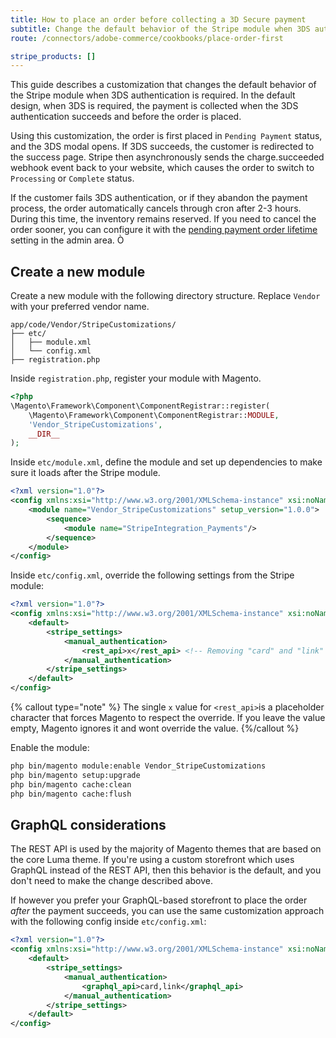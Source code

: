 ```yaml
---
title: How to place an order before collecting a 3D Secure payment
subtitle: Change the default behavior of the Stripe module when 3DS authentication is required.
route: /connectors/adobe-commerce/cookbooks/place-order-first

stripe_products: []
---
```




This guide describes a customization that changes the default behavior of the Stripe module when 3DS authentication is required. In the default design, when 3DS is required, the payment is collected when the 3DS authentication succeeds and before the order is placed.

Using this customization, the order is first  placed in `Pending Payment` status, and the 3DS modal opens. If 3DS succeeds, the customer is redirected to the success page. Stripe then asynchronously sends the charge.succeeded webhook event back to your website, which causes the order to switch to `Processing` or `Complete` status.

If the customer fails 3DS authentication, or if they abandon the payment process, the order automatically cancels through cron after 2-3 hours. During this time, the inventory remains reserved. If you need to cancel the order sooner, you can configure it with the [pending payment order lifetime](https://experienceleague.adobe.com/en/docs/commerce-admin/stores-sales/order-management/orders/order-scheduled-operations#set-pending-payment-order-lifetime) setting in the admin area.
Ò
## Create a new module

Create a new module with the following directory structure. Replace `Vendor` with your preferred vendor name.

```
app/code/Vendor/StripeCustomizations/
├── etc/
│   ├── module.xml
│   └── config.xml
├── registration.php
```

Inside `registration.php`, register your module with Magento.

```php
<?php
\Magento\Framework\Component\ComponentRegistrar::register(
    \Magento\Framework\Component\ComponentRegistrar::MODULE,
    'Vendor_StripeCustomizations',
    __DIR__
);
```

Inside `etc/module.xml`, define the module and set up dependencies to make sure it loads after the Stripe module.

```xml
<?xml version="1.0"?>
<config xmlns:xsi="http://www.w3.org/2001/XMLSchema-instance" xsi:noNamespaceSchemaLocation="urn:magento:framework:Module/etc/module.xsd">
    <module name="Vendor_StripeCustomizations" setup_version="1.0.0">
        <sequence>
            <module name="StripeIntegration_Payments"/>
        </sequence>
    </module>
</config>
```

Inside `etc/config.xml`, override the following settings from the Stripe module:

```xml
<?xml version="1.0"?>
<config xmlns:xsi="http://www.w3.org/2001/XMLSchema-instance" xsi:noNamespaceSchemaLocation="urn:magento:module:Magento_Store:etc/config.xsd">
    <default>
        <stripe_settings>
            <manual_authentication>
                <rest_api>x</rest_api> <!-- Removing "card" and "link" will achieve the desired behavior -->
            </manual_authentication>
        </stripe_settings>
    </default>
</config>
```
{% callout type="note" %}
The single `x` value for `<rest_api>`is a placeholder character that forces Magento to respect the override. If you leave the value empty, Magento ignores it and wont override the value.
{%/callout %}

Enable the module:

```sh
php bin/magento module:enable Vendor_StripeCustomizations
php bin/magento setup:upgrade
php bin/magento cache:clean
php bin/magento cache:flush
```

## GraphQL considerations

The REST API is used by the majority of Magento themes that are based on the core Luma theme. If you're using a custom storefront which uses GraphQL instead of the REST API, then this behavior is the default, and you don't need to make the change described above.

If however you prefer your GraphQL-based storefront to place the order _after_ the payment succeeds, you can use the same customization approach with the following config inside `etc/config.xml`:

```xml
<?xml version="1.0"?>
<config xmlns:xsi="http://www.w3.org/2001/XMLSchema-instance" xsi:noNamespaceSchemaLocation="urn:magento:module:Magento_Store:etc/config.xsd">
    <default>
        <stripe_settings>
            <manual_authentication>
                <graphql_api>card,link</graphql_api>
            </manual_authentication>
        </stripe_settings>
    </default>
</config>
```
